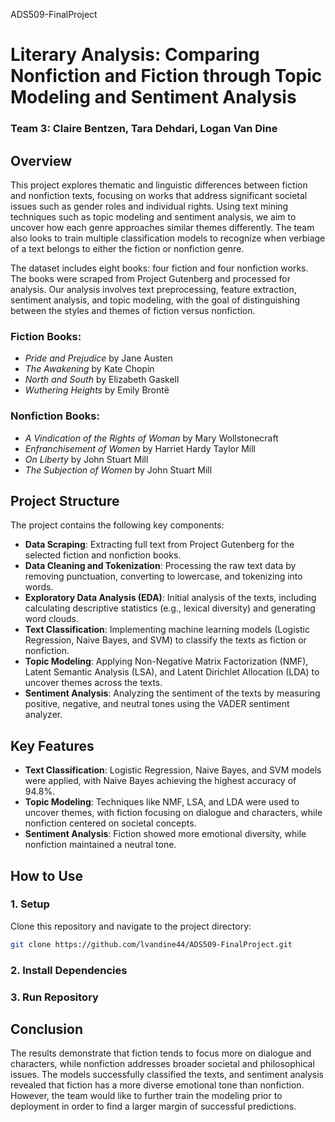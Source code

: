 ADS509-FinalProject 
# Literary Analysis: Comparing Nonfiction and Fiction through Topic Modeling and Sentiment Analysis

### Team 3: Claire Bentzen, Tara Dehdari, Logan Van Dine

## Overview

This project explores thematic and linguistic differences between fiction and nonfiction texts, focusing on works that address significant societal issues such as gender roles and individual rights. Using text mining techniques such as topic modeling and sentiment analysis, we aim to uncover how each genre approaches similar themes differently. The team also looks to train multiple classification models to recognize when verbiage of a text belongs to either the fiction or nonfiction genre.

The dataset includes eight books: four fiction and four nonfiction works. The books were scraped from Project Gutenberg and processed for analysis. Our analysis involves text preprocessing, feature extraction, sentiment analysis, and topic modeling, with the goal of distinguishing between the styles and themes of fiction versus nonfiction.

### Fiction Books:
- *Pride and Prejudice* by Jane Austen
- *The Awakening* by Kate Chopin
- *North and South* by Elizabeth Gaskell
- *Wuthering Heights* by Emily Brontë

### Nonfiction Books:
- *A Vindication of the Rights of Woman* by Mary Wollstonecraft
- *Enfranchisement of Women* by Harriet Hardy Taylor Mill
- *On Liberty* by John Stuart Mill
- *The Subjection of Women* by John Stuart Mill

## Project Structure

The project contains the following key components:

- **Data Scraping**: Extracting full text from Project Gutenberg for the selected fiction and nonfiction books.
- **Data Cleaning and Tokenization**: Processing the raw text data by removing punctuation, converting to lowercase, and tokenizing into words.
- **Exploratory Data Analysis (EDA)**: Initial analysis of the texts, including calculating descriptive statistics (e.g., lexical diversity) and generating word clouds.
- **Text Classification**: Implementing machine learning models (Logistic Regression, Naive Bayes, and SVM) to classify the texts as fiction or nonfiction.
- **Topic Modeling**: Applying Non-Negative Matrix Factorization (NMF), Latent Semantic Analysis (LSA), and Latent Dirichlet Allocation (LDA) to uncover themes across the texts.
- **Sentiment Analysis**: Analyzing the sentiment of the texts by measuring positive, negative, and neutral tones using the VADER sentiment analyzer.

## Key Features
- **Text Classification**: Logistic Regression, Naive Bayes, and SVM models were applied, with Naive Bayes achieving the highest accuracy of 94.8%.
- **Topic Modeling**: Techniques like NMF, LSA, and LDA were used to uncover themes, with fiction focusing on dialogue and characters, while nonfiction centered on societal concepts.
- **Sentiment Analysis**: Fiction showed more emotional diversity, while nonfiction maintained a neutral tone.


## How to Use

### 1. Setup
Clone this repository and navigate to the project directory:

```bash
git clone https://github.com/lvandine44/ADS509-FinalProject.git
```

### 2. Install Dependencies

### 3. Run Repository

## Conclusion

The results demonstrate that fiction tends to focus more on dialogue and characters, while nonfiction addresses broader societal and philosophical issues. The models successfully classified the texts, and sentiment analysis revealed that fiction has a more diverse emotional tone than nonfiction. However, the team would like to further train the modeling prior to deployment in order to find a larger margin of successful predictions.

